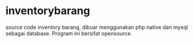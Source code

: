 # inventorybarang
source code inventory barang, dibuar menggunakan php native dan mysql sebagai database. Program ini bersifat opensource.
